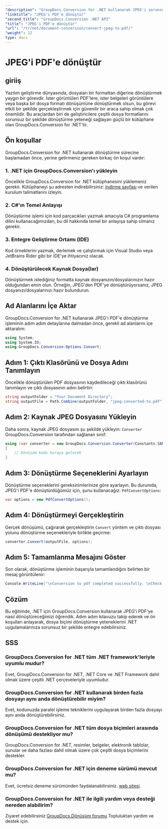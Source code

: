 ```yaml
---
"description": "GroupDocs.Conversion for .NET kullanarak JPEG'i sorunsuz bir şekilde PDF'e dönüştürün. Verimli dosya biçimi dönüşümü için adım adım kılavuzumuzu izleyin."
"linktitle": "JPEG'i PDF'e dönüştür"
"second_title": "GroupDocs.Conversion .NET API"
"title": "JPEG'i PDF'e dönüştür"
"url": "/tr/net/document-conversion/convert-jpeg-to-pdf/"
"weight": 12
type: docs
---
```

# JPEG'i PDF'e dönüştür

## giriiş
Yazılım geliştirme dünyasında, dosyaları bir formattan diğerine dönüştürmek yaygın bir görevdir. İster görüntüleri PDF'lere, ister belgeleri görüntülere veya başka bir dosya formatı dönüşümüne dönüştürmek olsun, bu görevi etkili bir şekilde gerçekleştirmek için güvenilir bir araca sahip olmak çok önemlidir. Bu araçlardan biri de geliştiricilere çeşitli dosya formatlarını sorunsuz bir şekilde dönüştürme yeteneği sağlayan güçlü bir kütüphane olan GroupDocs.Conversion for .NET'tir.
## Ön koşullar
GroupDocs.Conversion for .NET kullanarak dönüştürme sürecine başlamadan önce, yerine getirmeniz gereken birkaç ön koşul vardır:
### 1. .NET için GroupDocs.Conversion'ı yükleyin
Öncelikle GroupDocs.Conversion for .NET kütüphanesini yüklemeniz gerekir. Kütüphaneyi şu adresten indirebilirsiniz: [indirme sayfası](https://releases.groupdocs.com/conversion/net/) ve verilen kurulum talimatlarını izleyin.
### 2. C#'ın Temel Anlayışı
Dönüştürme işlemi için kod parçacıkları yazmak amacıyla C# programlama dilini kullanacağımızdan, bu dil hakkında temel bir anlayışa sahip olmanız gerekir.
### 3. Entegre Geliştirme Ortamı (IDE)
Kod örneklerini yazmak, derlemek ve çalıştırmak için Visual Studio veya JetBrains Rider gibi bir IDE'ye ihtiyacınız olacak.
### 4. Dönüştürülecek Kaynak Dosya(lar)
Dönüştürmek istediğiniz formatta kaynak dosyanızın/dosyalarınızın hazır olduğundan emin olun. Örneğin, JPEG'den PDF'ye dönüştürüyorsanız, JPEG dosyanızı/dosyalarınızı hazır bulundurun.

## Ad Alanlarını İçe Aktar
GroupDocs.Conversion for .NET kullanarak JPEG'i PDF'e dönüştürme işleminin adım adım detaylarına dalmadan önce, gerekli ad alanlarını içe aktaralım:
```csharp
using System;
using System.IO;
using GroupDocs.Conversion.Options.Convert;
```

## Adım 1: Çıktı Klasörünü ve Dosya Adını Tanımlayın
Öncelikle dönüştürülen PDF dosyasının kaydedileceği çıktı klasörünü tanımlayın ve çıktı dosyasının adını belirtin:
```csharp
string outputFolder = "Your Document Directory";
string outputFile = Path.Combine(outputFolder, "jpeg-converted-to.pdf");
```
## Adım 2: Kaynak JPEG Dosyasını Yükleyin
Daha sonra, kaynak JPEG dosyasını şu şekilde yükleyin: `Converter` GroupDocs.Conversion tarafından sağlanan sınıf:
```csharp
using (var converter = new GroupDocs.Conversion.Converter(Constants.SAMPLE_JPEG))
{
    // Dönüşüm kodu buraya gelecek
}
```
## Adım 3: Dönüştürme Seçeneklerini Ayarlayın
Dönüştürme seçeneklerini gereksinimlerinize göre ayarlayın. Bu durumda, JPEG'i PDF'e dönüştürdüğümüz için, şunu kullanacağız: `PdfConvertOptions`:
```csharp
var options = new PdfConvertOptions();
```
## Adım 4: Dönüştürmeyi Gerçekleştirin
Gerçek dönüşümü, çağırarak gerçekleştirin `Convert` yöntem ve çıktı dosyası yolunu dönüştürme seçenekleriyle birlikte geçirme:
```csharp
converter.Convert(outputFile, options);
```
## Adım 5: Tamamlanma Mesajını Göster
Son olarak, dönüştürme işleminin başarıyla tamamlandığını belirten bir mesaj görüntülenir:
```csharp
Console.WriteLine("\nConversion to pdf completed successfully. \nCheck output in {0}", outputFolder);
```

## Çözüm
Bu eğitimde, .NET için GroupDocs.Conversion kullanarak JPEG'i PDF'ye nasıl dönüştüreceğimizi öğrendik. Adım adım kılavuzu takip ederek ve ön koşulları anlayarak, dosya biçimi dönüştürme yeteneklerini .NET uygulamalarınıza sorunsuz bir şekilde entegre edebilirsiniz.
## SSS
### GroupDocs.Conversion for .NET tüm .NET framework'leriyle uyumlu mudur?
Evet, GroupDocs.Conversion for .NET, .NET Core ve .NET Framework dahil olmak üzere çeşitli .NET çerçeveleriyle uyumludur.
### GroupDocs.Conversion for .NET kullanarak birden fazla dosyayı aynı anda dönüştürebilir miyim?
Evet, kodunuzda paralel işleme tekniklerini uygulayarak birden fazla dosyayı aynı anda dönüştürebilirsiniz.
### GroupDocs.Conversion for .NET tüm dosya biçimleri arasında dönüşümü destekliyor mu?
GroupDocs.Conversion for .NET, resimler, belgeler, elektronik tablolar, sunular ve daha fazlası dahil olmak üzere çok çeşitli dosya biçimlerini destekler.
### GroupDocs.Conversion for .NET için deneme sürümü mevcut mu?
Evet, ücretsiz deneme sürümünden faydalanabilirsiniz. [web sitesi](https://releases.groupdocs.com/).
### GroupDocs.Conversion for .NET ile ilgili yardım veya desteği nereden alabilirim?
Ziyaret edebilirsiniz [GroupDocs.Dönüşüm forumu](https://forum.groupdocs.com/c/conversion/11) Topluluktan yardım ve destek için.
